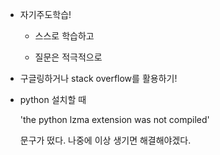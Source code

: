 - 자기주도학습!

  - 스스로 학습하고

  - 질문은 적극적으로

    

- 구글링하거나 stack overflow를 활용하기!

  

- python 설치할 때 

  'the python lzma extension was not compiled' 

  문구가 떴다. 나중에 이상 생기면 해결해야겠다. 
